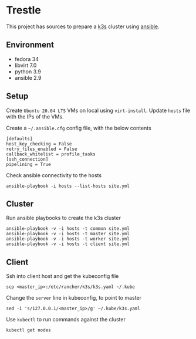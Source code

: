 # Trestle

This project has sources to prepare a [k3s](https://github.com/k3s-io/k3s) cluster using [ansible](https://github.com/ansible/ansible).

## Environment

* fedora 34
* libvirt 7.0
* python 3.9
* ansible 2.9

## Setup

Create `Ubuntu 20.04 LTS` VMs on local using `virt-install`. Update `hosts` file with the IPs of the VMs.

Create a `~/.ansible.cfg` config file, with the below contents

    [defaults]
    host_key_checking = False
    retry_files_enabled = False
    callback_whitelist = profile_tasks
    [ssh_connection]
    pipelining = True

Check ansible connectivity to the hosts

    ansible-playbook -i hosts --list-hosts site.yml

## Cluster

Run ansible playbooks to create the k3s cluster

    ansible-playbook -v -i hosts -t common site.yml
    ansible-playbook -v -i hosts -t master site.yml
    ansible-playbook -v -i hosts -t worker site.yml
    ansible-playbook -v -i hosts -t client site.yml

## Client

Ssh into client host and get the kubeconfig file

    scp <master_ip>:/etc/rancher/k3s/k3s.yaml ~/.kube

Change the `server` line in kubeconfig, to point to master

    sed -i 's/127.0.0.1/<master_ip>/g' ~/.kube/k3s.yaml

Use `kubectl` to run commands against the cluster

    kubectl get nodes
